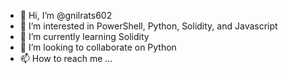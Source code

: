 - 👋 Hi, I’m @gnilrats602
- 👀 I’m interested in PowerShell, Python, Solidity, and Javascript
- 🌱 I’m currently learning Solidity
- 💞️ I’m looking to collaborate on Python
- 📫 How to reach me ...

<!---
gnilrats602/gnilrats602 is a ✨ special ✨ repository because its `README.md` (this file) appears on your GitHub profile.
You can click the Preview link to take a look at your changes.
--->
